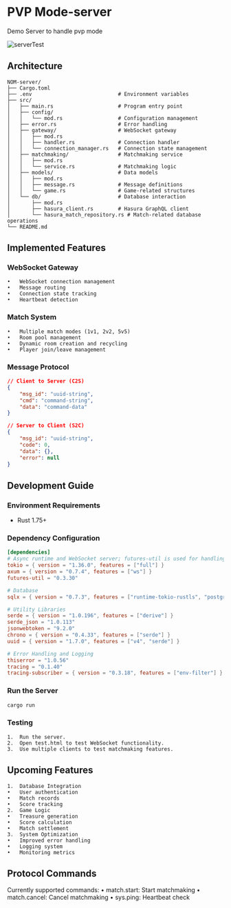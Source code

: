 # PVP Mode-server
Demo Server to handle pvp mode

![serverTest](assets/serverTest.png)

## Architecture

```
NOM-server/
├── Cargo.toml
├── .env                            # Environment variables
├── src/
│   ├── main.rs                     # Program entry point
│   ├── config/
│   │   └── mod.rs                  # Configuration management
│   ├── error.rs                    # Error handling
│   ├── gateway/                    # WebSocket gateway
│   │   ├── mod.rs
│   │   ├── handler.rs              # Connection handler
│   │   └── connection_manager.rs   # Connection state management
│   ├── matchmaking/                # Matchmaking service
│   │   ├── mod.rs
│   │   └── service.rs              # Matchmaking logic
│   ├── models/                     # Data models
│   │   ├── mod.rs
│   │   ├── message.rs              # Message definitions
│   │   └── game.rs                 # Game-related structures
│   └── db/                         # Database interaction
│       ├── mod.rs
│       ├── hasura_client.rs        # Hasura GraphQL client
│       └── hasura_match_repository.rs # Match-related database operations
└── README.md
```

## Implemented Features

### WebSocket Gateway
	•	WebSocket connection management
	•	Message routing
	•	Connection state tracking
	•	Heartbeat detection

### Match System
	•	Multiple match modes (1v1, 2v2, 5v5)
	•	Room pool management
	•	Dynamic room creation and recycling
	•	Player join/leave management

### Message Protocol
```json
// Client to Server (C2S)
{
    "msg_id": "uuid-string",
    "cmd": "command-string",
    "data": "command-data"
}

// Server to Client (S2C)
{
    "msg_id": "uuid-string",
    "code": 0,
    "data": {},
    "error": null
}
```

## Development Guide

### Environment Requirements
- Rust 1.75+

### Dependency Configuration
```toml
[dependencies]
# Async runtime and WebSocket server; futures-util is used for handling WebSocket read/write streams
tokio = { version = "1.36.0", features = ["full"] }
axum = { version = "0.7.4", features = ["ws"] }
futures-util = "0.3.30"

# Database
sqlx = { version = "0.7.3", features = ["runtime-tokio-rustls", "postgres", "uuid"] }

# Utility Libraries
serde = { version = "1.0.196", features = ["derive"] }
serde_json = "1.0.113"
jsonwebtoken = "9.2.0"
chrono = { version = "0.4.33", features = ["serde"] }
uuid = { version = "1.7.0", features = ["v4", "serde"] }

# Error Handling and Logging
thiserror = "1.0.56"
tracing = "0.1.40"
tracing-subscriber = { version = "0.3.18", features = ["env-filter"] }
```

### Run the Server
```bash
cargo run
```

### Testing
	1.	Run the server.
	2.	Open test.html to test WebSocket functionality.
	3.	Use multiple clients to test matchmaking features.

## Upcoming Features
	1.	Database Integration
	•	User authentication
	•	Match records
	•	Score tracking
	2.	Game Logic
	•	Treasure generation
	•	Score calculation
	•	Match settlement
	3.	System Optimization
	•	Improved error handling
	•	Logging system
	•	Monitoring metrics

## Protocol Commands

Currently supported commands:
	•	match.start: Start matchmaking
	•	match.cancel: Cancel matchmaking
	•	sys.ping: Heartbeat check
